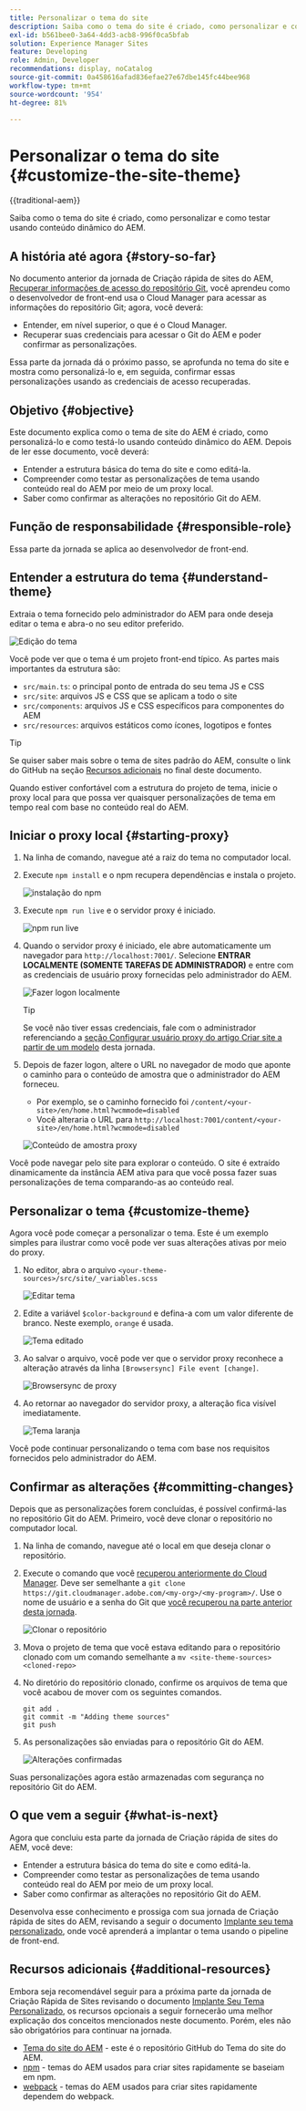```yaml
---
title: Personalizar o tema do site
description: Saiba como o tema do site é criado, como personalizar e como testar usando conteúdo dinâmico do AEM.
exl-id: b561bee0-3a64-4dd3-acb8-996f0ca5bfab
solution: Experience Manager Sites
feature: Developing
role: Admin, Developer
recommendations: display, noCatalog
source-git-commit: 0a458616afad836efae27e67dbe145fc44bee968
workflow-type: tm+mt
source-wordcount: '954'
ht-degree: 81%

---
```



# Personalizar o tema do site {#customize-the-site-theme}

{{traditional-aem}}

Saiba como o tema do site é criado, como personalizar e como testar usando conteúdo dinâmico do AEM.

## A história até agora {#story-so-far}

No documento anterior da jornada de Criação rápida de sites do AEM, [Recuperar informações de acesso do repositório Git](retrieve-access.md), você aprendeu como o desenvolvedor de front-end usa o Cloud Manager para acessar as informações do repositório Git; agora, você deverá:

* Entender, em nível superior, o que é o Cloud Manager.
* Recuperar suas credenciais para acessar o Git do AEM e poder confirmar as personalizações.

Essa parte da jornada dá o próximo passo, se aprofunda no tema do site e mostra como personalizá-lo e, em seguida, confirmar essas personalizações usando as credenciais de acesso recuperadas.

## Objetivo {#objective}

Este documento explica como o tema de site do AEM é criado, como personalizá-lo e como testá-lo usando conteúdo dinâmico do AEM. Depois de ler esse documento, você deverá:

* Entender a estrutura básica do tema do site e como editá-la.
* Compreender como testar as personalizações de tema usando conteúdo real do AEM por meio de um proxy local.
* Saber como confirmar as alterações no repositório Git do AEM.

## Função de responsabilidade {#responsible-role}

Essa parte da jornada se aplica ao desenvolvedor de front-end.

## Entender a estrutura do tema {#understand-theme}

Extraia o tema fornecido pelo administrador do AEM para onde deseja editar o tema e abra-o no seu editor preferido.

![Edição do tema](assets/edit-theme.png)

Você pode ver que o tema é um projeto front-end típico. As partes mais importantes da estrutura são:

* `src/main.ts`: o principal ponto de entrada do seu tema JS e CSS
* `src/site`: arquivos JS e CSS que se aplicam a todo o site
* `src/components`: arquivos JS e CSS específicos para componentes do AEM
* `src/resources`: arquivos estáticos como ícones, logotipos e fontes

>[!TIP]
>
>Se quiser saber mais sobre o tema de sites padrão do AEM, consulte o link do GitHub na seção [Recursos adicionais](#additional-resources) no final deste documento.

Quando estiver confortável com a estrutura do projeto de tema, inicie o proxy local para que possa ver quaisquer personalizações de tema em tempo real com base no conteúdo real do AEM.

## Iniciar o proxy local {#starting-proxy}

1. Na linha de comando, navegue até a raiz do tema no computador local.
1. Execute `npm install` e o npm recupera dependências e instala o projeto.

   ![instalação do npm](assets/npm-install.png)

1. Execute `npm run live` e o servidor proxy é iniciado.

   ![npm run live](assets/npm-run-live.png)

1. Quando o servidor proxy é iniciado, ele abre automaticamente um navegador para `http://localhost:7001/`. Selecione **ENTRAR LOCALMENTE (SOMENTE TAREFAS DE ADMINISTRADOR)** e entre com as credenciais de usuário proxy fornecidas pelo administrador do AEM.

   ![Fazer logon localmente](assets/sign-in-locally.png)

   >[!TIP]
   >
   >Se você não tiver essas credenciais, fale com o administrador referenciando a [seção Configurar usuário proxy do artigo Criar site a partir de um modelo](/help/journey-sites/quick-site/create-site.md#proxy-user) desta jornada.

1. Depois de fazer logon, altere o URL no navegador de modo que aponte o caminho para o conteúdo de amostra que o administrador do AEM forneceu.

   * Por exemplo, se o caminho fornecido foi `/content/<your-site>/en/home.html?wcmmode=disabled`
   * Você alteraria o URL para `http://localhost:7001/content/<your-site>/en/home.html?wcmmode=disabled`

   ![Conteúdo de amostra proxy](assets/proxied-sample-content.png)

Você pode navegar pelo site para explorar o conteúdo. O site é extraído dinamicamente da instância AEM ativa para que você possa fazer suas personalizações de tema comparando-as ao conteúdo real.

## Personalizar o tema {#customize-theme}

Agora você pode começar a personalizar o tema. Este é um exemplo simples para ilustrar como você pode ver suas alterações ativas por meio do proxy.

1. No editor, abra o arquivo `<your-theme-sources>/src/site/_variables.scss`

   ![Editar tema](assets/edit-theme.png)

1. Edite a variável `$color-background` e defina-a com um valor diferente de branco. Neste exemplo, `orange` é usada.

   ![Tema editado](assets/edited-theme.png)

1. Ao salvar o arquivo, você pode ver que o servidor proxy reconhece a alteração através da linha `[Browsersync] File event [change]`.

   ![Browsersync de proxy](assets/proxy-browsersync.png)

1. Ao retornar ao navegador do servidor proxy, a alteração fica visível imediatamente.

   ![Tema laranja](assets/orange-theme.png)

Você pode continuar personalizando o tema com base nos requisitos fornecidos pelo administrador do AEM.

## Confirmar as alterações {#committing-changes}

Depois que as personalizações forem concluídas, é possível confirmá-las no repositório Git do AEM. Primeiro, você deve clonar o repositório no computador local.

1. Na linha de comando, navegue até o local em que deseja clonar o repositório.
1. Execute o comando que você [recuperou anteriormente do Cloud Manager](retrieve-access.md). Deve ser semelhante a `git clone https://git.cloudmanager.adobe.com/<my-org>/<my-program>/`. Use o nome de usuário e a senha do Git que [você recuperou na parte anterior desta jornada](retrieve-access.md).

   ![Clonar o repositório](assets/clone-repo.png)

1. Mova o projeto de tema que você estava editando para o repositório clonado com um comando semelhante a `mv <site-theme-sources> <cloned-repo>`
1. No diretório do repositório clonado, confirme os arquivos de tema que você acabou de mover com os seguintes comandos.

   ```text
   git add .
   git commit -m "Adding theme sources"
   git push
   ```

1. As personalizações são enviadas para o repositório Git do AEM.

   ![Alterações confirmadas](assets/changes-committed.png)

Suas personalizações agora estão armazenadas com segurança no repositório Git do AEM.

## O que vem a seguir {#what-is-next}

Agora que concluiu esta parte da jornada de Criação rápida de sites do AEM, você deve:

* Entender a estrutura básica do tema do site e como editá-la.
* Compreender como testar as personalizações de tema usando conteúdo real do AEM por meio de um proxy local.
* Saber como confirmar as alterações no repositório Git do AEM.

Desenvolva esse conhecimento e prossiga com sua jornada de Criação rápida de sites do AEM, revisando a seguir o documento [Implante seu tema personalizado](deploy-theme.md), onde você aprenderá a implantar o tema usando o pipeline de front-end.

## Recursos adicionais {#additional-resources}

Embora seja recomendável seguir para a próxima parte da jornada de Criação Rápida de Sites revisando o documento [Implante Seu Tema Personalizado](deploy-theme.md), os recursos opcionais a seguir fornecerão uma melhor explicação dos conceitos mencionados neste documento. Porém, eles não são obrigatórios para continuar na jornada.

* [Tema do site do AEM](https://github.com/adobe/aem-site-template-standard-theme-e2e) - este é o repositório GitHub do Tema do site do AEM.
* [npm](https://www.npmjs.com) - temas do AEM usados para criar sites rapidamente se baseiam em npm.
* [webpack](https://webpack.js.org) - temas do AEM usados para criar sites rapidamente dependem do webpack.
